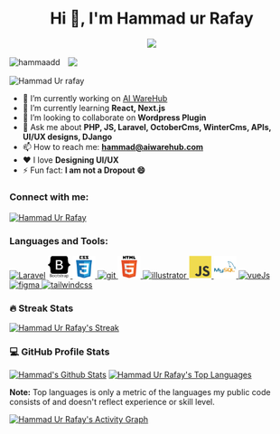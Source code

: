 
<h1 align="center">Hi 👋, I'm Hammad ur Rafay</h1>
<p align="center">
  <a href="https://github.com/hammaadd">
    <img src="https://readme-typing-svg.demolab.com/?lines=Full-stack%20web%20developer;Experienced%20UI%2FUX%20Designer;4%2B%20years%20of%20coding%20experience;Always%20learning%20new%20things;%20From%20Rahim%20Yar%20Khan%20Pakistan&font=Fira%20Code&center=true&width=440&height=45&color=ffffff&vCenter=true&pause=1000&size=22" /></a>
</p>
<img width="400" align="right" src="https://media.giphy.com/media/FPbnShq1h1IS5FQyPD/giphy.gif">
<p align="left"> <img src="https://komarev.com/ghpvc/?username=hammaadd&label=Profile%20views&color=0e75b6&style=flat" alt="hammaadd" /> </p>
<p align="left"><img align="center" src="https://wakatime.com/badge/user/d10ce1bf-9362-4b6f-a3bd-84ce9e2ef552.svg" alt="Hammad Ur rafay" /></p>

- 🔭 I’m currently working on [AI WareHub](https://www.aiwarehub.com/)
- 🌱 I’m currently learning **React, Next.js**
- 🤝 I’m looking to collaborate on **Wordpress Plugin**
- 💬 Ask me about **PHP, JS, Laravel, OctoberCms, WinterCms, APIs, UI/UX designs, DJango**
- 📫 How to reach me: **hammad@aiwarehub.com**
- ❤️ I love **Designing UI/UX**
- ⚡ Fun fact: **I am not a Dropout 😄**

<h3 align="left">Connect with me:</h3>
<p align="left">

<a href="https://www.linkedin.com/in/hammadurrafay" target="blank"><img align="center" src="https://raw.githubusercontent.com/rahuldkjain/github-profile-readme-generator/master/src/images/icons/Social/linked-in-alt.svg" alt="Hammad Ur Rafay" height="30" width="40" /></a>
</p>


<h3 align="left">Languages and Tools:</h3>

<p align="left"> <a href="https://laravel.com/" target="_blank" rel="noreferrer"> <img src="https://upload.wikimedia.org/wikipedia/commons/thumb/9/9a/Laravel.svg/1200px-Laravel.svg.png" alt="Laravel" width="40" height="40"/></a> <a href="https://getbootstrap.com" target="_blank" rel="noreferrer"> <img src="https://raw.githubusercontent.com/devicons/devicon/master/icons/bootstrap/bootstrap-plain-wordmark.svg" alt="bootstrap" width="40" height="40"/> </a> <a href="https://www.w3schools.com/css/" target="_blank" rel="noreferrer"> <img src="https://raw.githubusercontent.com/devicons/devicon/master/icons/css3/css3-original-wordmark.svg" alt="css3" width="40" height="40"/> </a><a href="https://git-scm.com/" target="_blank" rel="noreferrer"> <img src="https://www.vectorlogo.zone/logos/git-scm/git-scm-icon.svg" alt="git" width="40" height="40"/> </a><a href="https://www.w3.org/html/" target="_blank" rel="noreferrer"> <img src="https://raw.githubusercontent.com/devicons/devicon/master/icons/html5/html5-original-wordmark.svg" alt="html5" width="40" height="40"/> </a> <a href="https://www.adobe.com/in/products/illustrator.html" target="_blank" rel="noreferrer"> <img src="https://www.vectorlogo.zone/logos/adobe_illustrator/adobe_illustrator-icon.svg" alt="illustrator" width="40" height="40"/> </a><a href="https://developer.mozilla.org/en-US/docs/Web/JavaScript" target="_blank" rel="noreferrer"> <img src="https://raw.githubusercontent.com/devicons/devicon/master/icons/javascript/javascript-original.svg" alt="javascript" width="40" height="40"/> </a><a href="https://www.mysql.com/" target="_blank" rel="noreferrer"> <img src="https://raw.githubusercontent.com/devicons/devicon/master/icons/mysql/mysql-original-wordmark.svg" alt="mysql" width="40" height="40"/> </a><a href="https://vuejs.org/" target="_blank" rel="noreferrer"> <img src="https://upload.wikimedia.org/wikipedia/commons/thumb/9/95/Vue.js_Logo_2.svg/2367px-Vue.js_Logo_2.svg.png" alt="vueJs" width="40" height="40"/> </a><a href="www.figma.com" target="_blank" rel="noreferrer"> <img src="https://upload.wikimedia.org/wikipedia/commons/3/33/Figma-logo.svg" alt="figma" width="40" height="40"/> </a><a href="https://tailwindcss.com/" target="_blank" rel="noreferrer"> <img src="https://upload.wikimedia.org/wikipedia/commons/thumb/d/d5/Tailwind_CSS_Logo.svg/2048px-Tailwind_CSS_Logo.svg.png" alt="tailwindcss" width="40" height="40"/> </a>
  
<h3>🔥 Streak Stats</h3>
  <p>
    <a href="https://github.com/hammaadd">
      <img alt="Hammad Ur Rafay's Streak" src="https://streak-stats.demolab.com/?user=hammaadd&theme=monokai-metallian&hide_border=true"/>
    </a>
  </p>
  
   <h3>💻 GitHub Profile Stats</h3>

  <a href="https://github.com/hammaadd"><img alt="Hammad's Github Stats" src="https://denvercoder1-github-readme-stats.vercel.app/api/?username=hammaadd&show_icons=true&include_all_commits=true&count_private=true&theme=react&hide_border=true&bg_color=1F222E&title_color=F85D7F&icon_color=F8D866" height="192px"/></a>
  <a href="https://github.com/hammaadd"><img alt="Hammad Ur Rafay's Top Languages" src="https://denvercoder1-github-readme-stats.vercel.app/api/top-langs/?username=hammaadd&langs_count=8&layout=compact&theme=react&hide_border=true&bg_color=1F222E&title_color=F85D7F&icon_color=F8D866&hide=Jupyter%20Notebook,Roff" height="192px"/></a>
  <br/>
  
 <b>Note:</b> Top languages is only a metric of the languages my public code consists of and doesn't reflect experience or skill level.
  

  <a href="https://github.com/hammaadd"><img alt="Hammad Ur Rafay's Activity Graph" src="https://github-readme-activity-graph.cyclic.app/graph/?username=hammaadd&bg_color=1F222E&color=F8D866&line=F85D7F&point=FFFFFF&hide_border=true" /></a>
  
  


